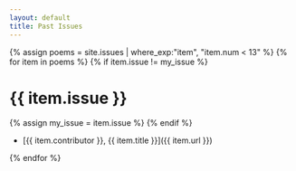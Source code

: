 ```yaml
---
layout: default
title: Past Issues
---
```


{% assign poems = site.issues | where_exp:"item", "item.num < 13" %}
{% for item in poems %}
{% if item.issue != my_issue %}
# {{ item.issue }}
{% assign my_issue = item.issue %}
{% endif %}

-   [{{ item.contributor }}, {{ item.title }}]({{ item.url }})

{% endfor %}
